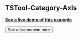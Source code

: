 ## TSTool-Category-Axis

<a href="https://masforce.github.io/test-cdss-git-training-repo/TSTool-Category-Axis/"><b>See a live demo of this example</b></a>

<button onclick="window.location.href = 'https://masforce.github.io/test-cdss-git-training-repo/TSTool-Category-Axis/';">See a live version here</button>
